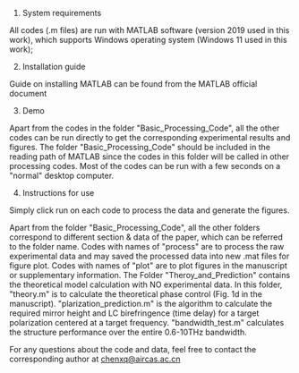 1. System requirements

All codes (.m files) are run with MATLAB software (version 2019 used in this work), which supports Windows operating system (Windows 11 used in this work);

2. Installation guide

Guide on installing MATLAB can be found from the MATLAB official document

3. Demo

Apart from the codes in the folder "Basic_Processing_Code", all the other codes can be run directly to get the corresponding experimental results and figures. The folder "Basic_Processing_Code" should be included in the reading path of MATLAB since the codes in this folder will be called in other processing codes. Most of the codes can be run with a few seconds on a "normal" desktop computer.

4. Instructions for use

Simply click run on each code to process the data and generate the figures.

Apart from the folder "Basic_Processing_Code", all the other folders correspond to different section & data of the paper, which can be referred to the folder name. Codes with names of "process" are to process the raw experimental data and may saved the processed data into new .mat files for figure plot. Codes with names of "plot" are to plot figures in the manuscript or supplementary information. The Folder "Theroy_and_Prediction" contains the theoretical model calculation with NO experimental data. In this folder, "theory.m" is to calculate the theoretical phase control (Fig. 1d in the manuscript). "plarization_prediction.m" is the algorithm to calculate the required mirror height and LC birefringence (time delay) for a target polarization centered at a target frequency. "bandwidth_test.m" calculates the structure performance over the entire 0.6-10THz bandwidth. 

For any questions about the code and data, feel free to contact the corresponding author at chenxq@aircas.ac.cn
